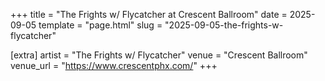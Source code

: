 +++
title = "The Frights w/ Flycatcher at Crescent Ballroom"
date = 2025-09-05
template = "page.html"
slug = "2025-09-05-the-frights-w-flycatcher"

[extra]
artist = "The Frights w/ Flycatcher"
venue = "Crescent Ballroom"
venue_url = "https://www.crescentphx.com/"
+++
